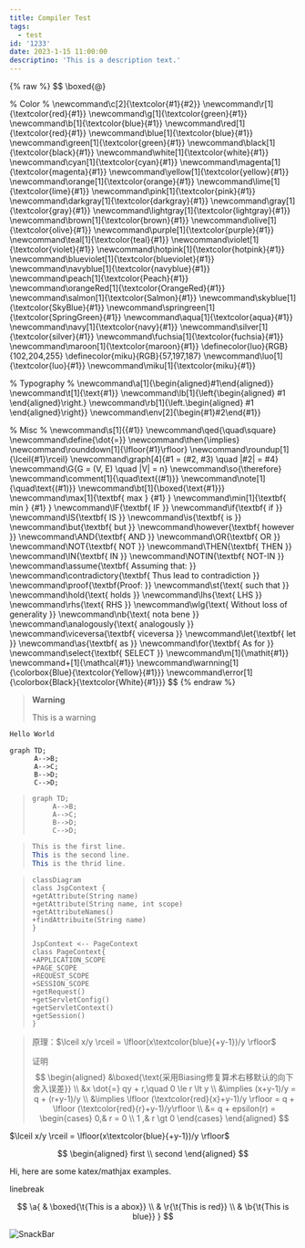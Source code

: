 ```yaml
---
title: Compiler Test
tags:
  - test
id: '1233'
date: 2023-1-15 11:00:00
descriptino: 'This is a description text.'
---
```




{% raw %}
$$
\boxed{@}

% Color % 
\newcommand\c[2]{\textcolor{#1}{#2}} 
\newcommand\r[1]{\textcolor{red}{#1}} 
\newcommand\g[1]{\textcolor{green}{#1}} 
\newcommand\b[1]{\textcolor{blue}{#1}} 
\newcommand\red[1]{\textcolor{red}{#1}} 
\newcommand\blue[1]{\textcolor{blue}{#1}} 
\newcommand\green[1]{\textcolor{green}{#1}} 
\newcommand\black[1]{\textcolor{black}{#1}} 
\newcommand\white[1]{\textcolor{white}{#1}} 
\newcommand\cyan[1]{\textcolor{cyan}{#1}} 
\newcommand\magenta[1]{\textcolor{magenta}{#1}} 
\newcommand\yellow[1]{\textcolor{yellow}{#1}} 
\newcommand\orange[1]{\textcolor{orange}{#1}} 
\newcommand\lime[1]{\textcolor{lime}{#1}} 
\newcommand\pink[1]{\textcolor{pink}{#1}} 
\newcommand\darkgray[1]{\textcolor{darkgray}{#1}} 
\newcommand\gray[1]{\textcolor{gray}{#1}} 
\newcommand\lightgray[1]{\textcolor{lightgray}{#1}} 
\newcommand\brown[1]{\textcolor{brown}{#1}} 
\newcommand\olive[1]{\textcolor{olive}{#1}} 
\newcommand\purple[1]{\textcolor{purple}{#1}} 
\newcommand\teal[1]{\textcolor{teal}{#1}} 
\newcommand\violet[1]{\textcolor{violet}{#1}} 
\newcommand\hotpink[1]{\textcolor{hotpink}{#1}} 
\newcommand\blueviolet[1]{\textcolor{blueviolet}{#1}} 
\newcommand\navyblue[1]{\textcolor{navyblue}{#1}} 
\newcommand\peach[1]{\textcolor{Peach}{#1}} 
\newcommand\orangeRed[1]{\textcolor{OrangeRed}{#1}} 
\newcommand\salmon[1]{\textcolor{Salmon}{#1}} 
\newcommand\skyblue[1]{\textcolor{SkyBlue}{#1}} 
\newcommand\springreen[1]{\textcolor{SpringGreen}{#1}} 
\newcommand\aqua[1]{\textcolor{aqua}{#1}} 
\newcommand\navy[1]{\textcolor{navy}{#1}} 
\newcommand\silver[1]{\textcolor{silver}{#1}} 
\newcommand\fuchsia[1]{\textcolor{fuchsia}{#1}} 
\newcommand\maroon[1]{\textcolor{maroon}{#1}} 
\definecolor{luo}{RGB}{102,204,255}
\definecolor{miku}{RGB}{57,197,187} 
\newcommand\luo[1]{\textcolor{luo}{#1}} 
\newcommand\miku[1]{\textcolor{miku}{#1}}

% Typography % 
\newcommand\a[1]{\begin{aligned}#1\end{aligned}} 
\newcommand\t[1]{\text{#1}} 
\newcommand\lb[1]{\left{\begin{aligned} #1 \end{aligned}\right.} 
\newcommand\rb[1]{\left.\begin{aligned} #1 \end{aligned}\right}} 
\newcommand\env[2]{\begin{#1}#2\end{#1}}

% Misc % 
\newcommand\s[1]{{#1}} 
\newcommand\qed{\quad\square} 
\newcommand\define{\dot{=}} 
\newcommand\then{\implies} 
\newcommand\rounddown[1]{\lfloor{#1}\rfloor} 
\newcommand\roundup[1]{\lceil{#1}\rceil} 
\newcommand\graph[4]{#1 = (#2, #3) \quad |#2| = #4} 
\newcommand\G{G = (V, E) \quad |V| = n} 
\newcommand\so{\therefore} 
\newcommand\comment[1]{\quad\text{(#1)}} 
\newcommand\note[1]{\quad\text{(#1)}} 
\newcommand\bt[1]{\boxed{\text{#1}}} 
\newcommand\max[1]{\textbf{ max } {#1} } 
\newcommand\min[1]{\textbf{ min } {#1} } 
\newcommand\IF{\textbf{ IF }} 
\newcommand\if{\textbf{ if }} 
\newcommand\IS{\textbf{ IS }} 
\newcommand\is{\textbf{ is }} 
\newcommand\but{\textbf{ but }} 
\newcommand\however{\textbf{ however }} 
\newcommand\AND{\textbf{ AND }} 
\newcommand\OR{\textbf{ OR }} 
\newcommand\NOT{\textbf{ NOT }} 
\newcommand\THEN{\textbf{ THEN }} 
\newcommand\IN{\textbf{ IN }} 
\newcommand\NOTIN{\textbf{ NOT-IN }} 
\newcommand\assume{\textbf{ Assuming that: }} 
\newcommand\contradictory{\textbf{ Thus lead to contradiction }} 
\newcommand\proof{\textbf{Proof: }} 
\newcommand\st{\text{ such that }} 
\newcommand\hold{\text{ holds }} 
\newcommand\lhs{\text{ LHS }} 
\newcommand\rhs{\text{ RHS }} 
\newcommand\wlg{\text{ Without loss of generality }} 
\newcommand\nb{\text{ nota bene }} 
\newcommand\analogously{\text{ analogously }} 
\newcommand\viceversa{\textbf{ viceversa }} 
\newcommand\let{\textbf{ let }} 
\newcommand\as{\textbf{ as }} 
\newcommand\for{\textbf{ As for }} 
\newcommand\select{\textbf{ SELECT }} 
\newcommand\m[1]{\mathit{#1}} 
\newcommand+[1]{\mathcal{#1}} 
\newcommand\warnning[1]{\colorbox{Blue}{\textcolor{Yellow}{#1}}} 
\newcommand\error[1]{\colorbox{Black}{\textcolor{White}{#1}}}
$$
{% endraw %}



> **Warning**
>
> This is a warning

```java
Hello World
```



```mermaid
graph TD;
      A-->B;
      A-->C;
      B-->D;
      C-->D;
```

>```mermaid
>graph TD;
>      A-->B;
>      A-->C;
>      B-->D;
>      C-->D;
>```



>```java
>This is the first line.
>This is the second line.
>This is the thrid line.
>```

















>```mermaid
>classDiagram
>class JspContext {
>+getAttribute(String name)
>+getAttribute(String name, int scope)
>+getAttributeNames()
>+findAttribuite(String name)
>}
>
>JspContext <-- PageContext
>class PageContext{
>+APPLICATION_SCOPE
>+PAGE_SCOPE
>+REQUEST_SCOPE
>+SESSION_SCOPE
>+getRequest()
>+getServletConfig()
>+getServletContext()
>+getSession()
>}
>```





> 原理：$\lceil x/y \rceil = \lfloor(x\textcolor{blue}{+y-1})/y \rfloor$
>
> 证明
> $$
> \begin{aligned}
> &\boxed{\text{采用Biasing修复算术右移默认的向下舍入误差}} \\
> &x \dot{=} qy + r,\quad 0 \le r \lt y \\
> &\implies (x+y-1)/y = q + (r+y-1)/y \\
> &\implies \lfloor (\textcolor{red}{x}+y-1)/y \rfloor = q + \lfloor (\textcolor{red}{r}+y-1)/y\rfloor \\
> &= q + epsilon(r) =
> \begin{cases}
> 0,& r = 0 \\
> 1 ,& r \gt 0
> \end{cases}
> \end{aligned}
> $$



$\lceil x/y \rceil = \lfloor(x\textcolor{blue}{+y-1})/y \rfloor$


$$
\begin{aligned}
first \\
second
\end{aligned}
$$



Hi, here are some katex/mathjax examples.

linebreak

$$
\a{
& \boxed{\t{This is a abox}} \\
& \r{\t{This is red}} \\
& \b{\t{This is blue}}
}
$$




![SnackBar](https://camo.githubusercontent.com/53d0e59a884a0744867fe672d691af14c3d7ff00dc1db8d2354c0d897307607c/687474703a2f2f7777772e706f6c6f6e656c2e636f6d2f736e61636b6261722f6c6f676f5f6c617267652e706e67)
